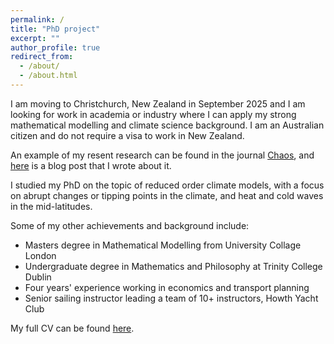 ```yaml
---
permalink: /
title: "PhD project"
excerpt: ""
author_profile: true
redirect_from: 
  - /about/
  - /about.html
---
```


I am moving to Christchurch, New Zealand in September 2025 and I am looking for work in academia or industry where I can apply my strong mathematical modelling and climate science background. I am an Australian citizen and do not require a visa to work in New Zealand.

An example of my resent research can be found in the journal [Chaos](https://pubs.aip.org/aip/cha/article/35/8/083126/3358767/Using-unstable-periodic-orbits-to-understand), and [here](/_publications/2025-08-14_UPOs_and_blocking) is a blog post that I wrote about it.


I studied my PhD on the topic of reduced order climate models, with a focus on abrupt changes or tipping points in the climate, and heat and cold waves in the mid-latitudes.

Some of my other achievements and background include:

- Masters degree in Mathematical Modelling from University Collage London
- Undergraduate degree in Mathematics and Philosophy at Trinity College Dublin
- Four years' experience working in economics and transport planning 
- Senior sailing instructor leading a team of 10+ instructors, Howth Yacht Club


My full CV can be found [here](cv).


